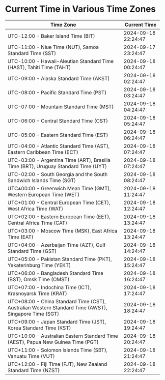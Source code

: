 # Current Time in Various Time Zones

| Time Zone | Current Time |
|-----------|--------------|
| UTC-12:00 - Baker Island Time (BIT) | 2024-09-18 22:24:47 |
| UTC-11:00 - Niue Time (NUT), Samoa Standard Time (SST) | 2024-09-17 23:24:47 |
| UTC-10:00 - Hawaii-Aleutian Standard Time (HAST), Tahiti Time (TAHT) | 2024-09-18 00:24:47 |
| UTC-09:00 - Alaska Standard Time (AKST) | 2024-09-18 02:24:47 |
| UTC-08:00 - Pacific Standard Time (PST) | 2024-09-18 03:24:47 |
| UTC-07:00 - Mountain Standard Time (MST) | 2024-09-18 04:24:47 |
| UTC-06:00 - Central Standard Time (CST) | 2024-09-18 05:24:47 |
| UTC-05:00 - Eastern Standard Time (EST) | 2024-09-18 06:24:47 |
| UTC-04:00 - Atlantic Standard Time (AST), Eastern Caribbean Time (ECT) | 2024-09-18 07:24:47 |
| UTC-03:00 - Argentina Time (ART), Brasília Time (BRT), Uruguay Standard Time (UYT) | 2024-09-18 07:24:47 |
| UTC-02:00 - South Georgia and the South Sandwich Islands Time (SGT) | 2024-09-18 08:24:47 |
| UTC±00:00 - Greenwich Mean Time (GMT), Western European Time (WET) | 2024-09-18 11:24:47 |
| UTC+01:00 - Central European Time (CET), West Africa Time (WAT) | 2024-09-18 12:24:47 |
| UTC+02:00 - Eastern European Time (EET), Central Africa Time (CAT) | 2024-09-18 13:24:47 |
| UTC+03:00 - Moscow Time (MSK), East Africa Time (EAT) | 2024-09-18 13:24:47 |
| UTC+04:00 - Azerbaijan Time (AZT), Gulf Standard Time (GST) | 2024-09-18 14:24:47 |
| UTC+05:00 - Pakistan Standard Time (PKT), Yekaterinburg Time (YEKT) | 2024-09-18 15:24:47 |
| UTC+06:00 - Bangladesh Standard Time (BST), Omsk Time (OMST) | 2024-09-18 16:24:47 |
| UTC+07:00 - Indochina Time (ICT), Krasnoyarsk Time (KRAT) | 2024-09-18 17:24:47 |
| UTC+08:00 - China Standard Time (CST), Australian Western Standard Time (AWST), Singapore Time (SGT) | 2024-09-18 18:24:47 |
| UTC+09:00 - Japan Standard Time (JST), Korea Standard Time (KST) | 2024-09-18 19:24:47 |
| UTC+10:00 - Australian Eastern Standard Time (AEST), Papua New Guinea Time (PGT) | 2024-09-18 20:24:47 |
| UTC+11:00 - Solomon Islands Time (SBT), Vanuatu Time (VUT) | 2024-09-18 21:24:47 |
| UTC+12:00 - Fiji Time (FJT), New Zealand Standard Time (NZST) | 2024-09-18 22:24:47 |

